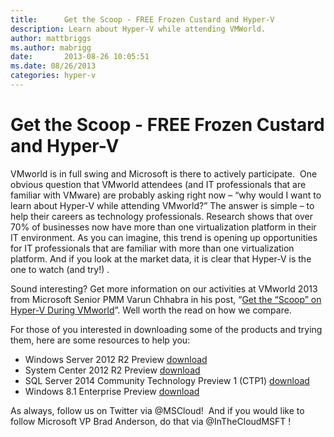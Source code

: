 ```yaml
---
title:      Get the Scoop - FREE Frozen Custard and Hyper-V
description: Learn about Hyper-V while attending VMWorld. 
author: mattbriggs
ms.author: mabrigg
date:       2013-08-26 10:05:51
ms.date: 08/26/2013
categories: hyper-v
---
```

# Get the Scoop - FREE Frozen Custard and Hyper-V

<!-- [![](https://msdnshared.blob.core.windows.net/media/TNBlogsFS/prod.evol.blogs.technet.com/CommunityServer.Blogs.Components.WeblogFiles/00/00/00/50/45/6663.custard%20truck.jpg)] -->
VMworld is in full swing and Microsoft is there to actively participate.  One obvious question that VMworld attendees (and IT professionals that are familiar with VMware) are probably asking right now – “why would I want to learn about Hyper-V while attending VMworld?” The answer is simple – to help their careers as technology professionals. Research shows that over 70% of businesses now have more than one virtualization platform in their IT environment. As you can imagine, this trend is opening up opportunities for IT professionals that are familiar with more than one virtualization platform. And if you look at the market data, it is clear that Hyper-V is the one to watch (and try!) .

Sound interesting? Get more information on our activities at VMworld 2013 from Microsoft Senior PMM Varun Chhabra in his post, “[Get the “Scoop” on Hyper-V During VMworld](https://blogs.technet.com/b/windowsserver/archive/2013/08/26/get-the-scoop-on-hyper-v-during-vmworld.aspx)”. Well worth the read on how we compare.

For those of you interested in downloading some of the products and trying them, here are some resources to help you:

  * Windows Server 2012 R2 Preview [download](https://www.microsoft.com/evalcenter/evaluate-windows-server-2012-r2)
  * System Center 2012 R2 Preview [download](https://www.microsoft.com/evalcenter/)
  * SQL Server 2014 Community Technology Preview 1 (CTP1) [download](https://www.microsoft.com/evalcenter/)
  * Windows 8.1 Enterprise Preview [download](/previous-versions/windows/)

As always, follow us on Twitter via @MSCloud!  And if you would like to follow Microsoft VP Brad Anderson, do that via @InTheCloudMSFT !

